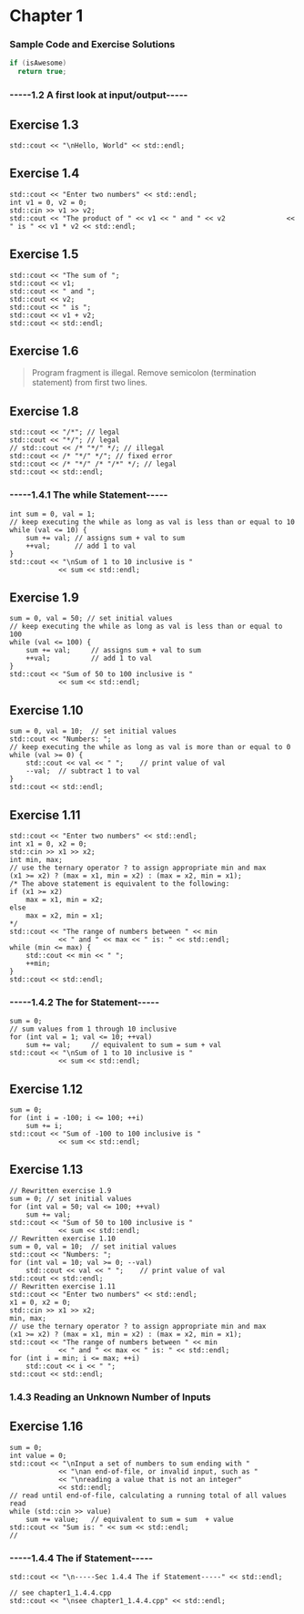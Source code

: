 # Chapter 1 

### Sample Code and Exercise Solutions

```C++
if (isAwesome)
  return true;
```
### -----1.2 A first look at input/output-----
	
## Exercise 1.3
	
	std::cout << "\nHello, World" << std::endl;
	
## Exercise 1.4
	
	std::cout << "Enter two numbers" << std::endl;
	int v1 = 0, v2 = 0;
	std::cin >> v1 >> v2;
	std::cout << "The product of " << v1 << " and " << v2				<< " is " << v1 * v2 << std::endl;
				
## Exercise 1.5
	
	std::cout << "The sum of ";
	std::cout << v1;
	std::cout << " and ";
	std::cout << v2;
	std::cout << " is ";
	std::cout << v1 + v2;
	std::cout << std::endl;
				
## Exercise 1.6

> Program fragment is illegal. Remove semicolon (termination statement)
> from first two lines.
	
## Exercise 1.8
	
	std::cout << "/*"; // legal
	std::cout << "*/"; // legal
	// std::cout << /* "*/" */; // illegal
	std::cout << /* "*/" */"; // fixed error
	std::cout << /* "*/" /* "/*" */; // legal
	std::cout << std::endl;
	
### -----1.4.1 The while Statement-----
	
	int sum = 0, val = 1;
	// keep executing the while as long as val is less than or equal to 10
	while (val <= 10) {
		sum += val;	// assigns sum + val to sum
		++val;		// add 1 to val
	}
	std::cout << "\nSum of 1 to 10 inclusive is "
				<< sum << std::endl;
				
## Exercise 1.9
	
	sum = 0, val = 50; // set initial values
	// keep executing the while as long as val is less than or equal to 100
	while (val <= 100) {
		sum += val;		// assigns sum + val to sum
		++val;			// add 1 to val
	}
	std::cout << "Sum of 50 to 100 inclusive is "
				<< sum << std::endl;
				
## Exercise 1.10
	
	sum = 0, val = 10;	// set initial values
	std::cout << "Numbers: ";
	// keep executing the while as long as val is more than or equal to 0
	while (val >= 0) {
		std::cout << val << " ";	// print value of val
		--val;	// subtract 1 to val
	}
	std::cout << std::endl;
	
##  Exercise 1.11
	
	std::cout << "Enter two numbers" << std::endl;
	int x1 = 0, x2 = 0;
	std::cin >> x1 >> x2;
	int min, max;
	// use the ternary operator ? to assign appropriate min and max
	(x1 >= x2) ? (max = x1, min = x2) : (max = x2, min = x1);
	/* The above statement is equivalent to the following:
	if (x1 >= x2)
		max = x1, min = x2;
	else
		max = x2, min = x1;
	*/
	std::cout << "The range of numbers between " << min
				<< " and " << max << " is: " << std::endl;
	while (min <= max) {
		std::cout << min << " ";
		++min;
	}
	std::cout << std::endl;
	
###  -----1.4.2 The for Statement-----
	
	sum = 0;
	// sum values from 1 through 10 inclusive
	for (int val = 1; val <= 10; ++val)
		sum += val;		// equivalent to sum = sum + val
	std::cout << "\nSum of 1 to 10 inclusive is "
				<< sum << std::endl;
	
##  Exercise 1.12
	
	sum = 0;
	for (int i = -100; i <= 100; ++i)
		sum += i;
	std::cout << "Sum of -100 to 100 inclusive is "
				<< sum << std::endl;
				
##  Exercise 1.13
	
	// Rewritten exercise 1.9
	sum = 0; // set initial values
	for (int val = 50; val <= 100; ++val)
		sum += val;
	std::cout << "Sum of 50 to 100 inclusive is "
				<< sum << std::endl;
	// Rewritten exercise 1.10			
	sum = 0, val = 10;	// set initial values
	std::cout << "Numbers: ";
	for (int val = 10; val >= 0; --val)
		std::cout << val << " ";	// print value of val
	std::cout << std::endl;
	// Rewritten exercise 1.11
	std::cout << "Enter two numbers" << std::endl;
	x1 = 0, x2 = 0;
	std::cin >> x1 >> x2;
	min, max;
	// use the ternary operator ? to assign appropriate min and max
	(x1 >= x2) ? (max = x1, min = x2) : (max = x2, min = x1);
	std::cout << "The range of numbers between " << min
				<< " and " << max << " is: " << std::endl;
	for (int i = min; i <= max; ++i)
		std::cout << i << " ";			
	std::cout << std::endl;
	
###  1.4.3 Reading an Unknown Number of Inputs
	
##  Exercise 1.16
	
	sum = 0;
	int value = 0;
	std::cout << "\nInput a set of numbers to sum ending with "
				<< "\nan end-of-file, or invalid input, such as "
				<< "\nreading a value that is not an integer"
				<< std::endl;
	// read until end-of-file, calculating a running total of all values read
	while (std::cin >> value)
		sum += value;	// equivalent to sum = sum  + value
	std::cout << "Sum is: " << sum << std::endl;
	//
### -----1.4.4 The if Statement-----
	
	std::cout << "\n-----Sec 1.4.4 The if Statement-----" << std::endl;
	
	// see chapter1_1.4.4.cpp
	std::cout << "\nsee chapter1_1.4.4.cpp" << std::endl;
